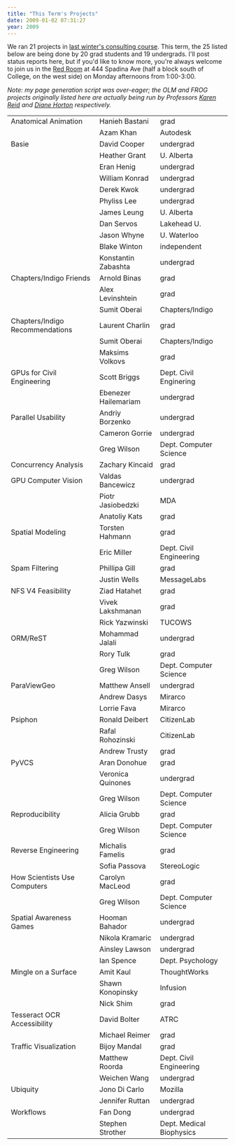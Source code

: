 ```yaml
---
title: "This Term's Projects"
date: 2009-01-02 07:31:27
year: 2009
---
```

We ran 21 projects in <a href="http://pyre.third-bit.com/blog/archives/1310.html">last winter's consulting course</a>.  This term, the 25 listed below are being done by 20 grad students and 19 undergrads.  I'll post status reports here, but if you'd like to know more, you're always welcome to join us in the <a href="http://maps.google.ca/maps?ie=UTF8&amp;oe=utf-8&amp;client=firefox-a&amp;q=red+room+spadina+toronto&amp;fb=1&amp;cid=0,0,13103919213404743015&amp;ll=43.658092,-79.399781&amp;spn=0.008166,0.01826&amp;z=16&amp;iwloc=A">Red Room</a> at 444 Spadina Ave (half a block south of College, on the west side) on Monday afternoons from 1:00-3:00.

<em>Note: my page generation script was over-eager; the OLM and FROG projects originally listed here are actually being run by Professors <a href="http://www.cs.toronto.edu/~reid">Karen Reid</a> and <a href="http://www.cs.toronto.edu/~dianeh">Diane Horton</a> respectively.</em>
<table>
<tr>
<td>Anatomical Animation</td>
<td>Hanieh Bastani</td>
<td>grad</td>
</tr>
<tr>
<td></td>
<td>Azam Khan</td>
<td>Autodesk</td>
</tr>
<tr>
<td>Basie</td>
<td>David Cooper</td>
<td>undergrad</td>
</tr>
<tr>
<td></td>
<td>Heather Grant</td>
<td>U. Alberta</td>
</tr>
<tr>
<td></td>
<td>Eran Henig</td>
<td>undergrad</td>
</tr>
<tr>
<td></td>
<td>William Konrad</td>
<td>undergrad</td>
</tr>
<tr>
<td></td>
<td>Derek Kwok</td>
<td>undergrad</td>
</tr>
<tr>
<td></td>
<td>Phyliss Lee</td>
<td>undergrad</td>
</tr>
<tr>
<td></td>
<td>James Leung</td>
<td>U. Alberta</td>
</tr>
<tr>
<td></td>
<td>Dan Servos</td>
<td>Lakehead U.</td>
</tr>
<tr>
<td></td>
<td>Jason Whyne</td>
<td>U. Waterloo</td>
</tr>
<tr>
<td></td>
<td>Blake Winton</td>
<td>independent</td>
</tr>
<tr>
<td></td>
<td>Konstantin Zabashta</td>
<td>undergrad</td>
</tr>
<tr>
<td>Chapters/Indigo Friends</td>
<td>Arnold Binas</td>
<td>grad</td>
</tr>
<tr>
<td></td>
<td>Alex Levinshtein</td>
<td>grad</td>
</tr>
<tr>
<td></td>
<td>Sumit Oberai</td>
<td>Chapters/Indigo</td>
</tr>
<tr>
<td>Chapters/Indigo Recommendations</td>
<td>Laurent Charlin</td>
<td>grad</td>
</tr>
<tr>
<td></td>
<td>Sumit Oberai</td>
<td>Chapters/Indigo</td>
</tr>
<tr>
<td></td>
<td>Maksims Volkovs</td>
<td>grad</td>
</tr>
<tr>
<td>GPUs for Civil Engineering</td>
<td>Scott Briggs</td>
<td>Dept. Civil Enginering</td>
</tr>
<tr>
<td></td>
<td>Ebenezer Hailemariam</td>
<td>undergrad</td>
</tr>
<tr>
<td>Parallel Usability</td>
<td>Andriy Borzenko</td>
<td>undergrad</td>
</tr>
<tr>
<td></td>
<td>Cameron Gorrie</td>
<td>undergrad</td>
</tr>
<tr>
<td></td>
<td>Greg Wilson</td>
<td>Dept. Computer Science</td>
</tr>
<tr>
<td>Concurrency Analysis</td>
<td>Zachary Kincaid</td>
<td>grad</td>
</tr>
<tr>
<td>GPU Computer Vision</td>
<td>Valdas Bancewicz</td>
<td>undergrad</td>
</tr>
<tr>
<td></td>
<td>Piotr Jasiobedzki</td>
<td>MDA</td>
</tr>
<tr>
<td></td>
<td>Anatoliy Kats</td>
<td>grad</td>
</tr>
<tr>
<td>Spatial Modeling</td>
<td>Torsten Hahmann</td>
<td>grad</td>
</tr>
<tr>
<td></td>
<td>Eric Miller</td>
<td>Dept. Civil Engineering</td>
</tr>
<tr>
<td>Spam Filtering</td>
<td>Phillipa Gill</td>
<td>grad</td>
</tr>
<tr>
<td></td>
<td>Justin Wells</td>
<td>MessageLabs</td>
</tr>
<tr>
<td>NFS V4 Feasibility</td>
<td>Ziad Hatahet</td>
<td>grad</td>
</tr>
<tr>
<td></td>
<td>Vivek Lakshmanan</td>
<td>grad</td>
</tr>
<tr>
<td></td>
<td>Rick Yazwinski</td>
<td>TUCOWS</td>
</tr>
<tr>
<td>ORM/ReST</td>
<td>Mohammad Jalali</td>
<td>undergrad</td>
</tr>
<tr>
<td></td>
<td>Rory Tulk</td>
<td>grad</td>
</tr>
<tr>
<td></td>
<td>Greg Wilson</td>
<td>Dept. Computer Science</td>
</tr>
<tr>
<td>ParaViewGeo</td>
<td>Matthew Ansell</td>
<td>undergrad</td>
</tr>
<tr>
<td></td>
<td>Andrew Dasys</td>
<td>Mirarco</td>
</tr>
<tr>
<td></td>
<td>Lorrie Fava</td>
<td>Mirarco</td>
</tr>
<tr>
<td>Psiphon</td>
<td>Ronald Deibert</td>
<td>CitizenLab</td>
</tr>
<tr>
<td></td>
<td>Rafal Rohozinski</td>
<td>CitizenLab</td>
</tr>
<tr>
<td></td>
<td>Andrew Trusty</td>
<td>grad</td>
</tr>
<tr>
<td>PyVCS</td>
<td>Aran Donohue</td>
<td>grad</td>
</tr>
<tr>
<td></td>
<td>Veronica Quinones</td>
<td>undergrad</td>
</tr>
<tr>
<td></td>
<td>Greg Wilson</td>
<td>Dept. Computer Science</td>
</tr>
<tr>
<td>Reproducibility</td>
<td>Alicia Grubb</td>
<td>grad</td>
</tr>
<tr>
<td></td>
<td>Greg Wilson</td>
<td>Dept. Computer Science</td>
</tr>
<tr>
<td>Reverse Engineering</td>
<td>Michalis Famelis</td>
<td>grad</td>
</tr>
<tr>
<td></td>
<td>Sofia Passova</td>
<td>StereoLogic</td>
</tr>
<tr>
<td>How Scientists Use Computers</td>
<td>Carolyn MacLeod</td>
<td>grad</td>
</tr>
<tr>
<td></td>
<td>Greg Wilson</td>
<td>Dept. Computer Science</td>
</tr>
<tr>
<td>Spatial Awareness Games</td>
<td>Hooman Bahador</td>
<td>undergrad</td>
</tr>
<tr>
<td></td>
<td>Nikola Kramaric</td>
<td>undergrad</td>
</tr>
<tr>
<td></td>
<td>Ainsley Lawson</td>
<td>undergrad</td>
</tr>
<tr>
<td></td>
<td>Ian Spence</td>
<td>Dept. Psychology</td>
</tr>
<tr>
<td>Mingle on a Surface</td>
<td>Amit Kaul</td>
<td>ThoughtWorks</td>
</tr>
<tr>
<td></td>
<td>Shawn Konopinsky</td>
<td>Infusion</td>
</tr>
<tr>
<td></td>
<td>Nick Shim</td>
<td>grad</td>
</tr>
<tr>
<td>Tesseract OCR Accessibility</td>
<td>David Bolter</td>
<td>ATRC</td>
</tr>
<tr>
<td></td>
<td>Michael Reimer</td>
<td>grad</td>
</tr>
<tr>
<td>Traffic Visualization</td>
<td>Bijoy Mandal</td>
<td>grad</td>
</tr>
<tr>
<td></td>
<td>Matthew Roorda</td>
<td>Dept. Civil Engineering</td>
</tr>
<tr>
<td></td>
<td>Weichen Wang</td>
<td>undergrad</td>
</tr>
<tr>
<td>Ubiquity</td>
<td>Jono Di Carlo</td>
<td>Mozilla</td>
</tr>
<tr>
<td></td>
<td>Jennifer Ruttan</td>
<td>undergrad</td>
</tr>
<tr>
<td>Workflows</td>
<td>Fan Dong</td>
<td>undergrad</td>
</tr>
<tr>
<td></td>
<td>Stephen Strother</td>
<td>Dept. Medical Biophysics</td>
</tr>
</table>
